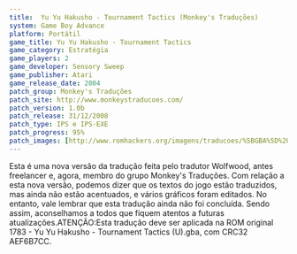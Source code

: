 ```yaml
---
title:  Yu Yu Hakusho - Tournament Tactics (Monkey's Traduções)
system: Game Boy Advance
platform: Portátil
game_title: Yu Yu Hakusho - Tournament Tactics
game_category: Estratégia
game_players: 2
game_developer: Sensory Sweep
game_publisher: Atari
game_release_date: 2004
patch_group: Monkey's Traduções
patch_site: http://www.monkeystraducoes.com/
patch_version: 1.0b
patch_release: 31/12/2008
patch_type: IPS e IPS-EXE
patch_progress: 95%
patch_images: [http://www.romhackers.org/imagens/traducoes/%5BGBA%5D%20Yu%20Yu%20Hakusho%20-%20Tournament%20Tactics%20-%20Monkey's%20Tradu%C3%A7%C3%B5es%20-%201.png,http://www.romhackers.org/imagens/traducoes/%5BGBA%5D%20Yu%20Yu%20Hakusho%20-%20Tournament%20Tactics%20-%20Monkey's%20Tradu%C3%A7%C3%B5es%20-%202.png,http://www.romhackers.org/imagens/traducoes/%5BGBA%5D%20Yu%20Yu%20Hakusho%20-%20Tournament%20Tactics%20-%20Monkey's%20Tradu%C3%A7%C3%B5es%20-%203.png]
---
```

Esta é uma nova versão da tradução feita pelo tradutor Wolfwood, antes freelancer e, agora, membro do grupo Monkey's Traduções. Com relação a esta nova versão, podemos dizer que os textos do jogo estão traduzidos, mas ainda não estão acentuados, e vários gráficos foram editados. No entanto, vale lembrar que esta tradução ainda não foi concluída. Sendo assim, aconselhamos a todos que fiquem atentos a futuras atualizações.ATENÇÃO:Esta tradução deve ser aplicada na ROM original 1783 - Yu Yu Hakusho - Tournament Tactics (U).gba, com CRC32 AEF6B7CC.